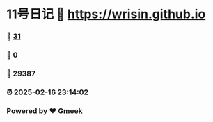 # 11号日记 :link: https://wrisin.github.io 
### :page_facing_up: [31](https://wrisin.github.io/tag.html) 
### :speech_balloon: 0 
### :hibiscus: 29387 
### :alarm_clock: 2025-02-16 23:14:02 
### Powered by :heart: [Gmeek](https://github.com/Meekdai/Gmeek)
